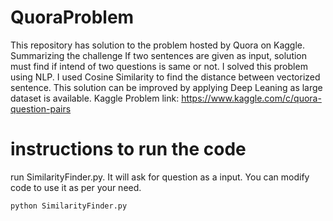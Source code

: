 # QuoraProblem
This repository has solution to the problem hosted by Quora on Kaggle. Summarizing the challenge If two sentences are given as input, solution must find if intend of two questions is same or not. I solved this problem using NLP. I used Cosine Similarity to find the distance between vectorized sentence. This solution can be improved by applying Deep Leaning as large dataset is available.
Kaggle Problem link: https://www.kaggle.com/c/quora-question-pairs

# instructions to run the code

run SimilarityFinder.py. It will ask for question as a input. You can modify code to use it as per your need.

```
python SimilarityFinder.py
```

